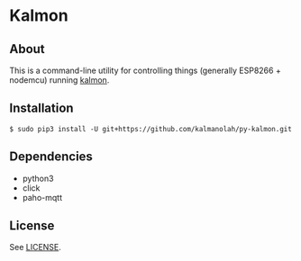Kalmon
======

## About

This is a command-line utility for controlling things (generally ESP8266 +
nodemcu) running [kalmon](https://github.com/kalmanolah/kalmon-ESP8266).

## Installation

```
$ sudo pip3 install -U git+https://github.com/kalmanolah/py-kalmon.git
```

## Dependencies

* python3
* click
* paho-mqtt

## License

See [LICENSE](LICENSE).
